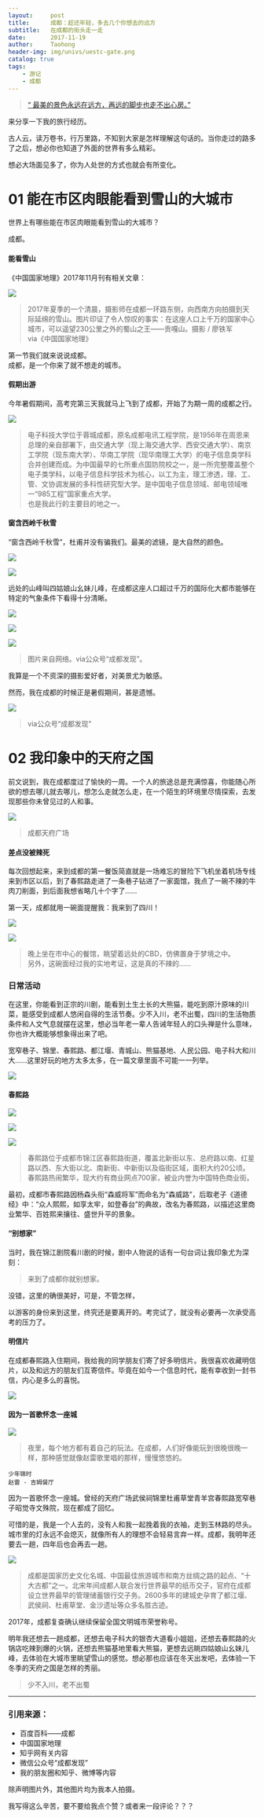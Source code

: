 ```yaml
---
layout:     post
title:      成都：趁还年轻，多去几个你想去的远方
subtitle:   在成都的街头走一走
date:       2017-11-19
author:     Taohong
header-img: img/univs/uestc-gate.png
catalog: true
tags:
    - 游记
    - 成都
---
```

> [“ 最美的景色永远在远方，再远的脚步也走不出心房。”](https://mp.weixin.qq.com/s?__biz=MzI4MTkwNzk4Mw==&mid=2247483784&idx=1&sn=4f73fbdaaed5971b1f543dffd3321fa4&chksm=eba347e8dcd4cefed4d4fe5ebcd5bc440ce6048b687be4d2a0ad43b524271a37fac4f51a3f52#rd)

来分享一下我的旅行经历。

古人云，读万卷书，行万里路，不知到大家是怎样理解这句话的。当你走过的路多了之后，想必你也知道了外面的世界有多么精彩。

想必大场面见多了，你为人处世的方式也就会有所变化。

# 01 能在市区肉眼能看到雪山的大城市
世界上有哪些能在市区肉眼能看到雪山的大城市？

成都。
#### 能看雪山
《中国国家地理》2017年11月刊有相关文章：

![](https://mmbiz.qpic.cn/mmbiz_jpg/nQuocdmau4giaRViaibTPZNAGDzs9fxOljIgJhAu6l0l3720EFQXuejrWbgRYHMxzoHB1FcvBKd9LzFmga1VgY2rw/640?wx_fmt=jpeg&tp=webp&wxfrom=5&wx_lazy=1)

> 2017年夏季的一个清晨，摄影师在成都一环路东侧，向西南方向拍摄到天际延绵的雪山。图片印证了令人惊叹的事实：在这座人口上千万的国家中心城市，可以遥望230公里之外的蜀山之王——贡嘎山。摄影 / 廖铁军  
via《中国国家地理》

第一节我们就来说说成都。  
成都，是一个你来了就不想走的城市。

#### 假期出游
今年暑假期间，高考完第三天我就马上飞到了成都，开始了为期一周的成都之行。

![](https://github.com/TaohongMaxwell/TaohongMaxwell.github.io/raw/master/img/univs/uestc-zl.jpg)

> 电子科技大学位于蓉城成都，原名成都电讯工程学院，是1956年在周恩来总理的亲自部署下，由交通大学（现上海交通大学、西安交通大学）、南京工学院（现东南大学）、华南工学院（现华南理工大学）的电子信息类学科合并创建而成。为中国最早的七所重点国防院校之一，是一所完整覆盖整个电子类学科，以电子信息科学技术为核心，以工为主，理工渗透，理、工、管、文协调发展的多科性研究型大学。是中国电子信息领域、邮电领域唯一“985工程”国家重点大学。  
也是我此行的主要目的地之一。

#### 窗含西岭千秋雪
“窗含西岭千秋雪”，杜甫并没有骗我们。最美的滤镜，是大自然的颜色。

![](https://mmbiz.qpic.cn/mmbiz_jpg/nQuocdmau4giaRViaibTPZNAGDzs9fxOljItw22ibQ67ESZLEsUDBSqGwDoL3w91ZRaryYRmCx7HvwufibkszOUiciaNg/640?wx_fmt=jpeg&tp=webp&wxfrom=5&wx_lazy=1)

![](https://mmbiz.qpic.cn/mmbiz_jpg/nQuocdmau4giaRViaibTPZNAGDzs9fxOljIhOPauj4F623kXyLmhzpV9a5yH6S1nVHKjQHclvWFicdRpnLWr5XjCbA/640?wx_fmt=jpeg&tp=webp&wxfrom=5&wx_lazy=1)


远处的山峰叫四姑娘山幺妹儿峰，在成都这座人口超过千万的国际化大都市能够在特定的气象条件下看得十分清晰。

![](https://mmbiz.qpic.cn/mmbiz_jpg/nQuocdmau4giaRViaibTPZNAGDzs9fxOljIUHxjY0icUPwibn9RoPG3sVOlwWpL3V8MYODfUicF6EauEZNZFZ0UMnNeg/640?wx_fmt=jpeg&tp=webp&wxfrom=5&wx_lazy=1)

![](https://mmbiz.qpic.cn/mmbiz_jpg/nQuocdmau4giaRViaibTPZNAGDzs9fxOljIsCasiba98vgqq2LQNsKP5icKreMdB1gafmamtppMCerznw11EHXyamvQ/640?wx_fmt=jpeg&tp=webp&wxfrom=5&wx_lazy=1)

![](https://mmbiz.qpic.cn/mmbiz_jpg/nQuocdmau4giaRViaibTPZNAGDzs9fxOljIEiczYtDQfhNsbbL1lzqAttkSWNxU7yVvphLJANaXy61icGC0icGvMlwUQ/640?wx_fmt=jpeg&tp=webp&wxfrom=5&wx_lazy=1)

> 图片来自网络。via公众号“成都发现”。


我算是一个不资深的摄影爱好者，对美景尤为敏感。

然而，我在成都的时候正是暑假期间，甚是遗憾。

![](https://mmbiz.qpic.cn/mmbiz_jpg/nQuocdmau4giaRViaibTPZNAGDzs9fxOljIoqgUxacovFGumLO0ZvNicDVOFSAVjASOLSebzhpJr8Sb6EzLcjojkkA/640?wx_fmt=jpeg&tp=webp&wxfrom=5&wx_lazy=1)

> via公众号“成都发现”

# 02 我印象中的天府之国

前文说到，我在成都度过了愉快的一周。一个人的旅途总是充满惊喜，你能随心所欲的想去哪儿就去哪儿，想怎么走就怎么走，在一个陌生的环境里尽情探索，去发现那些你未曾见过的人和事。

![](https://mmbiz.qpic.cn/mmbiz_png/nQuocdmau4giaRViaibTPZNAGDzs9fxOljICMTyqtX0Xr8RJjOSLU9lTyyYjSOvhR5M17MU8vBMXWD8gqKicycJrEA/640?wx_fmt=png&tp=webp&wxfrom=5&wx_lazy=1)

> 成都天府广场

#### 差点没被辣死
每次回想起来，来到成都的第一餐饭简直就是一场难忘的冒险下飞机坐着机场专线来到市区以后，到了春熙路走进了一条巷子钻进了一家面馆，我点了一碗不辣的牛肉刀削面，到后面我想省略几十个字了……

第一天，成都就用一碗面提醒我：我来到了四川！

![](https://mmbiz.qpic.cn/mmbiz_png/nQuocdmau4giaRViaibTPZNAGDzs9fxOljIszyhgx6PJfnWCUGtkEnOPE5eQCzYibSbfBgt0uZcHc0a1OtPj9Ukdxg/640?wx_fmt=png&tp=webp&wxfrom=5&wx_lazy=1)

![](https://mmbiz.qpic.cn/mmbiz_png/nQuocdmau4giaRViaibTPZNAGDzs9fxOljIhKFkRgI6zqKiaQgXEDtEPfVpkC3FCVSC299xCnh5BJibPqX7ogJibyw8w/640?wx_fmt=png&tp=webp&wxfrom=5&wx_lazy=1)

> 晚上坐在市中心的餐馆，眺望着远处的CBD，仿佛置身于梦境之中。  
另外，这碗面经过我的实地考证，这是真的不辣的……

### 日常活动
在这里，你能看到正宗的川剧，能看到土生土长的大熊猫，能吃到原汁原味的川菜，能感受到成都人悠闲自得的生活节奏。少不入川，老不出蜀，四川的生活物质条件和人文气息就摆在这里，想必当年老一辈人告诫年轻人的口头禅是什么意味，你也许大概能够想象得出来了吧。

宽窄巷子、锦里、春熙路、都江堰、青城山、熊猫基地、人民公园、电子科大和川大……这里好玩的地方太多太多，在一篇文章里面不可能一一列举。

![](https://mmbiz.qpic.cn/mmbiz_png/nQuocdmau4giaRViaibTPZNAGDzs9fxOljIXK89xe15um3YNe7j7D1EK7Q18liaqCp9dVgQSyKBl4n6tsmURiaRpOxw/640?wx_fmt=png&tp=webp&wxfrom=5&wx_lazy=1)

#### 春熙路
![](https://mmbiz.qpic.cn/mmbiz_png/nQuocdmau4giaRViaibTPZNAGDzs9fxOljIpAMq6AImFXD370dEZyexpdQI4LqOibJx1t0lOr24gjibQSyQV48DVaqg/640?wx_fmt=png&tp=webp&wxfrom=5&wx_lazy=1)

![](https://mmbiz.qpic.cn/mmbiz_png/nQuocdmau4giaRViaibTPZNAGDzs9fxOljIBgaGZy246o0dLOwGNomSnVyjzTca2rHHfkAfyLrEfS4vK6zUdanZWg/640?wx_fmt=png&tp=webp&wxfrom=5&wx_lazy=1)

![](https://mmbiz.qpic.cn/mmbiz_png/nQuocdmau4giaRViaibTPZNAGDzs9fxOljIIoariaJ2FExnzqGNlibLV9dnu9qL19VMJn3ibmC3LQ4yIXgIiaibAsTlQ0A/640?wx_fmt=png&tp=webp&wxfrom=5&wx_lazy=1)

> 春熙路位于成都市锦江区春熙路街道，覆盖北新街以东、总府路以南、红星路以西、东大街以北、南新街、中新街以及临街区域，面积大约20公顷。春熙路热闹繁华，现大约有商业网点700家，被业内誉为中国特色商业街。

最初，成都市春熙路因杨森头衔“森威将军”而命名为“森威路”，后取老子《道德经》中：“众人熙熙，如享太牢，如登春台”的典故，改名为春熙路，以描述这里商业繁华、百姓熙来攘往、盛世升平的景象。

#### “别想家”
当时，我在锦江剧院看川剧的时候，剧中人物说的话有一句台词让我印象尤为深刻：

> 来到了成都你就别想家。

没错，这里的确很美好，可是，不管怎样，

以游客的身份来到这里，终究还是要离开的。考完试了，就没有必要再一次承受高考的压力了。

#### 明信片
在成都春熙路入住期间，我给我的同学朋友们寄了好多明信片。我很喜欢收藏明信片，以及和远方的朋友们互寄信件。毕竟在如今一个信息时代，能有幸收到一封书信，内心是多么的喜悦。

![](https://mmbiz.qpic.cn/mmbiz_png/nQuocdmau4giaRViaibTPZNAGDzs9fxOljIfQWxrW0ibedj4wRVOpFPBNFnvmzQnGuxNDsj2rYqIMpUFj6TnvKPicZA/640?wx_fmt=png&tp=webp&wxfrom=5&wx_lazy=1)

#### 因为一首歌怀念一座城
![](https://mmbiz.qpic.cn/mmbiz_png/nQuocdmau4giaRViaibTPZNAGDzs9fxOljICMTyqtX0Xr8RJjOSLU9lTyyYjSOvhR5M17MU8vBMXWD8gqKicycJrEA/640?wx_fmt=png&tp=webp&wxfrom=5&wx_lazy=1)

> 夜里，每个地方都有着自己的玩法。在成都，人们好像能玩到很晚很晚一样，那种感觉就像赵雷歌里唱的那样，慢慢悠悠的。

    少年锦时
    赵雷 - 吉姆餐厅


因为一首歌怀念一座城。曾经的天府广场武侯祠锦里杜甫草堂青羊宫春熙路宽窄巷子昭觉寺文殊院，现在都成了回忆。

可惜的是，我是一个人去的，没有人和我一起挽着我的衣袖，走到玉林路的尽头。城市里的灯永远不会熄灭，就像所有人的理想不会轻易言弃一样。成都，我明年还要去一趟，四年后也会再去一趟。

![](https://mmbiz.qpic.cn/mmbiz_jpg/nQuocdmau4giaRViaibTPZNAGDzs9fxOljIOg25TeGw4JvN0aG3ut3vbbJJkoscql6m5rLqeTeGjOfibWjqYYmm3gw/640?wx_fmt=jpeg&tp=webp&wxfrom=5&wx_lazy=1)

> 成都是国家历史文化名城、中国最佳旅游城市和南方丝绸之路的起点、“十大古都”之一。北宋年间成都人联合发行世界最早的纸币交子，官府在成都设立世界最早的管理储蓄银行交子务。2600多年的建城史孕育了都江堰、武侯祠、杜甫草堂、金沙遗址等众多名胜古迹。

2017年，成都复查确认继续保留全国文明城市荣誉称号。

明年我还想去一趟成都，还想去电子科大的银杏大道看小姐姐，还想去春熙路的火锅店吃辣到爆的火锅，还想去熊猫基地里看大熊猫，更想去远眺四姑娘山幺妹儿峰，去体验在大城市里眺望雪山的感觉。想必那也应该在冬天出发吧，去体验一下冬季的天府之国是怎样的秀丽。

> 少不入川，老不出蜀

---
### 引用来源：
- 百度百科——成都
- 中国国家地理
- 知乎网有关内容
- 微信公众号“成都发现”
- 我的朋友圈和知乎、微博等内容

除声明图片外，其他图片均为我本人拍摄。

我写得这么辛苦，要不要给我点个赞？或者来一段评论？？？
